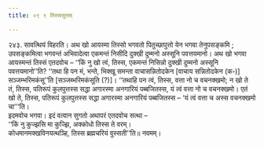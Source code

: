 ```yaml
---
title: ०९ ९ तिस्ससुत्तम्

---
```


२४३. सावत्थियं विहरति। अथ खो आयस्मा तिस्सो भगवतो पितुच्छापुत्तो येन भगवा तेनुपसङ्कमि ; उपसङ्कमित्वा भगवन्तं अभिवादेत्वा एकमन्तं निसीदि दुक्खी दुम्मनो अस्सूनि पवत्तयमानो। अथ खो भगवा आयस्मन्तं तिस्सं एतदवोच – ‘‘किं नु खो त्वं, तिस्स, एकमन्तं निसिन्नो दुक्खी दुम्मनो अस्सूनि पवत्तयमानो’’ति? ‘‘तथा हि पन मं, भन्ते, भिक्खू समन्ता वाचासन्नितोदकेन [वाचाय सन्नितोदकेन (क॰)] सञ्जम्भरिमकंसू’’ति [सञ्जब्भरिमकंसूति (?)]। ‘‘तथाहि पन त्वं, तिस्स, वत्ता नो च वचनक्खमो; न खो ते तं, तिस्स, पतिरूपं कुलपुत्तस्स सद्धा अगारस्मा अनगारियं पब्बजितस्स, यं त्वं वत्ता नो च वचनक्खमो। एतं खो ते, तिस्स, पतिरूपं कुलपुत्तस्स सद्धा अगारस्मा अनगारियं पब्बजितस्स – ‘यं त्वं वत्ता च अस्स वचनक्खमो चा’’’ति।  
इदमवोच भगवा। इदं वत्वान सुगतो अथापरं एतदवोच सत्था –  
‘‘किं नु कुज्झसि मा कुज्झि, अक्कोधो तिस्स ते वरम्।  
कोधमानमक्खविनयत्थञ्हि, तिस्स ब्रह्मचरियं वुस्सती’’ति॥ नवमम्।  

